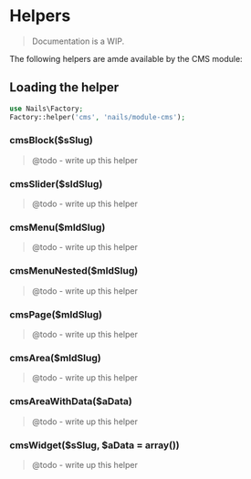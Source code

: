 # Helpers
> Documentation is a WIP.


The following helpers are amde available by the CMS module:

## Loading the helper

```php
use Nails\Factory;
Factory::helper('cms', 'nails/module-cms');
```

### cmsBlock($sSlug)
> @todo - write up this helper

### cmsSlider($sIdSlug)
> @todo - write up this helper

### cmsMenu($mIdSlug)
> @todo - write up this helper

### cmsMenuNested($mIdSlug)
> @todo - write up this helper

### cmsPage($mIdSlug)
> @todo - write up this helper

### cmsArea($mIdSlug)
> @todo - write up this helper

### cmsAreaWithData($aData)
> @todo - write up this helper

### cmsWidget($sSlug, $aData = array())
> @todo - write up this helper
